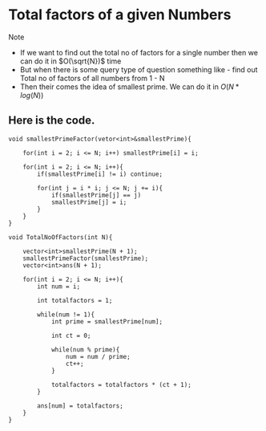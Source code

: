 # Total factors of a given Numbers

> [!NOTE]
> - If we want to find out the total no of factors for a single number then we can do it in $O(\sqrt{N})$ time
> - But when there is some query type of question something like - find out Total no of factors of all numbers from 1 - N
> - Then their comes the idea of smallest prime. We can do it in $O(N*log(N))$


<h2>Here is the code.</h2>

    void smallestPrimeFactor(vetor<int>&smallestPrime){
    
        for(int i = 2; i <= N; i++) smallestPrime[i] = i;
    
        for(int i = 2; i <= N; i++){
            if(smallestPrime[i] != i) continue;
    
            for(int j = i * i; j <= N; j += i){
                if(smallestPrime[j] == j)
                smallestPrime[j] = i;
            }
        }
    }
    
    void TotalNoOfFactors(int N){
    
        vector<int>smallestPrime(N + 1);
        smallestPrimeFactor(smallestPrime);
        vector<int>ans(N + 1);
    
        for(int i = 2; i <= N; i++){
            int num = i;
    
            int totalfactors = 1;
    
            while(num != 1){
                int prime = smallestPrime[num];
    
                int ct = 0;
    
                while(num % prime){
                    num = num / prime;
                    ct++;
                }
    
                totalfactors = totalfactors * (ct + 1);
            }
    
            ans[num] = totalfactors;
        }
    }
